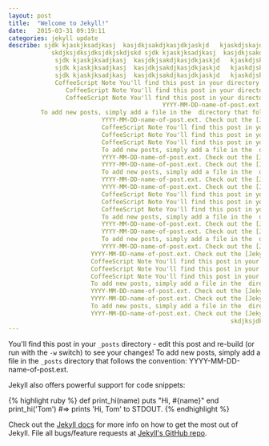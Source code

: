 ```yaml
---
layout: post
title:  "Welcome to Jekyll!"
date:   2015-03-31 09:19:11
categories: jekyll update
describe: sjdk kjaskjksadjkasj  kasjdkjsakdjkasjdkjaskjd   kjaskdjskajdk aksjdkjasdkjkasjdkjkjkaskjdkjsakdjaskj
            skdjksjdksjdksjdkjskdjskd sjdk kjaskjksadjkasj  kasjdkjsakdjkasjdkjaskjd   kjaskdjskajdk aksjdkjasdkjkasjdkjkjkaskjdkjsakdjaskj
             sjdk kjaskjksadjkasj  kasjdkjsakdjkasjdkjaskjd   kjaskdjskajdk aksjdkjasdkjkasjdkjkjkaskjdkjsakdjaskj
             sjdk kjaskjksadjkasj  kasjdkjsakdjkasjdkjaskjd   kjaskdjskajdk aksjdkjasdkjkasjdkjkjkaskjdkjsakdjaskj
             sjdk kjaskjksadjkasj  kasjdkjsakdjkasjdkjaskjd   kjaskdjskajdk aksjdkjasdkjkasjdkjkjkaskjdkjsakdjaskj
             CoffeeScript Note You'll find this post in your directory edit this post and re-build  to see your changes!
                CoffeeScript Note You'll find this post in your directory edit this post and re-build  to see your changes!
                CoffeeScript Note You'll find this post in your directory edit this post and re-build  to see your changes!
                                           YYYY-MM-DD-name-of-post.ext. Check out the [Jekyll docs][jekyll]          To add new posts, simply add a file in the  directory that follows the convention  `_posts` (or run with the `-w` switch)
         To add new posts, simply add a file in the  directory that follows the convention  `_posts` (or run with the `-w` switch)
                          YYYY-MM-DD-name-of-post.ext. Check out the [Jekyll docs][jekyll]CoffeeScript Note You'll find this post in your directory edit this post and re-build  to see your changes!
                          CoffeeScript Note You'll find this post in your directory edit this post and re-build  to see your changes!
                          CoffeeScript Note You'll find this post in your directory edit this post and re-build  to see your changes!
                          CoffeeScript Note You'll find this post in your directory edit this post and re-build  to see your changes!
                          To add new posts, simply add a file in the  directory that follows the convention  `_posts` (or run with the `-w` switch)
                          YYYY-MM-DD-name-of-post.ext. Check out the [Jekyll docs][jekyll]   To add new posts, simply add a file in the  directory that follows the convention  `_posts` (or run with the `-w` switch)
                          YYYY-MM-DD-name-of-post.ext. Check out the [Jekyll docs][jekyll]  To add new posts, simply add a file in the  directory that follows the convention  `_posts` (or run with the `-w` switch)
                          To add new posts, simply add a file in the  directory that follows the convention  `_posts` (or run with the `-w` switch)
                          YYYY-MM-DD-name-of-post.ext. Check out the [Jekyll docs][jekyll]          To add new posts, simply add a file in the  directory that follows the convention  `_posts` (or run with the `-w` switch)
                          YYYY-MM-DD-name-of-post.ext. Check out the [Jekyll docs][jekyll]CoffeeScript Note You'll find this post in your directory edit this post and re-build  to see your changes!
                          CoffeeScript Note You'll find this post in your directory edit this post and re-build  to see your changes!
                          CoffeeScript Note You'll find this post in your directory edit this post and re-build  to see your changes!
                          CoffeeScript Note You'll find this post in your directory edit this post and re-build  to see your changes!
                          To add new posts, simply add a file in the  directory that follows the convention  `_posts` (or run with the `-w` switch)
                          YYYY-MM-DD-name-of-post.ext. Check out the [Jekyll docs][jekyll]   To add new posts, simply add a file in the  directory that follows the convention  `_posts` (or run with the `-w` switch)
                          YYYY-MM-DD-name-of-post.ext. Check out the [Jekyll docs][jekyll]  To add new posts, simply add a file in the  directory that follows the convention  `_posts` (or run with the `-w` switch)
                          To add new posts, simply add a file in the  directory that follows the convention  `_posts` (or run with the `-w` switch)
                          YYYY-MM-DD-name-of-post.ext. Check out the [Jekyll docs][jekyll]       To add new posts, simply add a file in the  directory that follows the convention  `_posts` (or run with the `-w` switch)
                       YYYY-MM-DD-name-of-post.ext. Check out the [Jekyll docs][jekyll]CoffeeScript Note You'll find this post in your directory edit this post and re-build  to see your changes!
                       CoffeeScript Note You'll find this post in your directory edit this post and re-build  to see your changes!
                       CoffeeScript Note You'll find this post in your directory edit this post and re-build  to see your changes!
                       CoffeeScript Note You'll find this post in your directory edit this post and re-build  to see your changes!
                       To add new posts, simply add a file in the  directory that follows the convention  `_posts` (or run with the `-w` switch)
                       YYYY-MM-DD-name-of-post.ext. Check out the [Jekyll docs][jekyll]   To add new posts, simply add a file in the  directory that follows the convention  `_posts` (or run with the `-w` switch)
                       YYYY-MM-DD-name-of-post.ext. Check out the [Jekyll docs][jekyll]  To add new posts, simply add a file in the  directory that follows the convention  `_posts` (or run with the `-w` switch)
                       To add new posts, simply add a file in the  directory that follows the convention  `_posts` (or run with the `-w` switch)
                       YYYY-MM-DD-name-of-post.ext. Check out the [Jekyll docs][jekyll]            skdjksjdksjdksjdkjskdjskdsjdk kjaskjksadjkasj  kasjdkjsakdjkasjdkjaskjd   kjaskdjskajdk aksjdkjasdkjkasjdkjkjkaskjdkjsakdjaskj
                                                              skdjksjdksjdksjdkjskdjskd            skdjksjdksjdksjdkjskdjskd            skdjksjdksjdksjdkjskdjskd                                     skdjksjdksjdksjdkjskdjskd
---
```


You'll find this post in your `_posts` directory - edit this post and re-build (or run with the `-w` switch) to see your changes!
To add new posts, simply add a file in the `_posts` directory that follows the convention: YYYY-MM-DD-name-of-post.ext.

Jekyll also offers powerful support for code snippets:

{% highlight ruby %}
def print_hi(name)
  puts "Hi, #{name}"
end
print_hi('Tom')
#=> prints 'Hi, Tom' to STDOUT.
{% endhighlight %}

Check out the [Jekyll docs][jekyll] for more info on how to get the most out of Jekyll. File all bugs/feature requests at [Jekyll's GitHub repo][jekyll-gh].

[jekyll-gh]: https://github.com/mojombo/jekyll
[jekyll]:    http://jekyllrb.com
